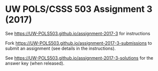 # UW POLS/CSSS 503 Assignment 3 (2017)

See https://UW-POLS503.github.io/assignment-2017-3 for instructions

Fork https://UW-POLS503.github.io/assignment-2017-3-submissions to submit an assignment (see details in the instructions).

See https://UW-POLS503.github.io/assignment-2017-3-solutions for the answer key (when released).
